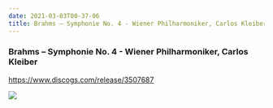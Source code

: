 ```yaml
---
date: 2021-03-03T00-37-06
title: Brahms – Symphonie No. 4 - Wiener Philharmoniker, Carlos Kleiber
---
```

### Brahms – Symphonie No. 4 - Wiener Philharmoniker, Carlos Kleiber
https://www.discogs.com/release/3507687

![](dayone-moment://672B3D70E6A845FB95796B28AB65CAC5)
